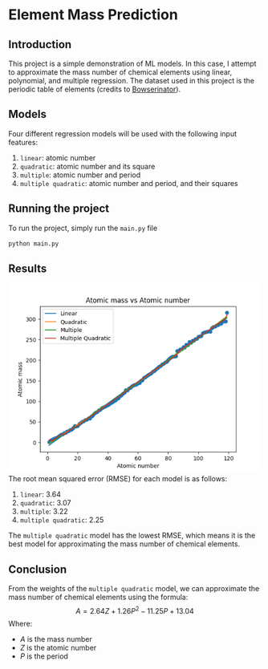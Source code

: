 # Element Mass Prediction

## Introduction
This project is a simple demonstration of ML models.
In this case, I attempt to approximate the mass number of chemical elements using linear, polynomial, and multiple regression.
The dataset used in this project is the periodic table of elements (credits to [Bowserinator](https://github.com/Bowserinator/Periodic-Table-JSON)).

## Models
Four different regression models will be used with the following input features:
1. `linear`: atomic number
2. `quadratic`: atomic number and its square
3. `multiple`: atomic number and period
4. `multiple quadratic`: atomic number and period, and their squares

## Running the project
To run the project, simply run the `main.py` file
```bash
python main.py
```

## Results
![Atomic mass vs Atomic number](results.png)
The root mean squared error (RMSE) for each model is as follows:
1. `linear`: 3.64
2. `quadratic`: 3.07
3. `multiple`: 3.22
4. `multiple quadratic`: 2.25

The `multiple quadratic` model has the lowest RMSE, which means it is the best model for approximating the mass number of chemical elements.

## Conclusion
From the weights of the `multiple quadratic` model, we can approximate the mass number of chemical elements using the formula:
$$A = 2.64Z + 1.26P^2 - 11.25P + 13.04$$
Where:
- $A$ is the mass number
- $Z$ is the atomic number
- $P$ is the period
